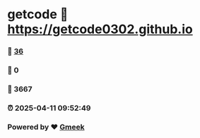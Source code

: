 # getcode :link: https://getcode0302.github.io 
### :page_facing_up: [36](https://getcode0302.github.io/tag.html) 
### :speech_balloon: 0 
### :hibiscus: 3667 
### :alarm_clock: 2025-04-11 09:52:49 
### Powered by :heart: [Gmeek](https://github.com/Meekdai/Gmeek)
